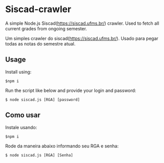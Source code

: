 # Siscad-crawler
A simple Node.js Siscad(https://siscad.ufms.br/) crawler.
Used to fetch all current grades from ongoing semester.

Um simples crawler do siscad(https://siscad.ufms.br/).
Usado para pegar todas as notas do semestre atual.


## Usage

Install using:
    
    $npm i

Run the script like below and provide your login and password:

    $ node siscad.js [RGA] [password]

## Como usar

Instale usando:

    $npm i

Rode da maneira abaixo informando seu RGA e senha:

    $ node siscad.js [RGA] [Senha]

